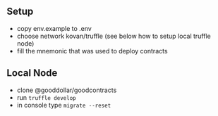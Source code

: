 
Setup
--
- copy env.example to .env
- choose network kovan/truffle (see below how to setup local truffle node)
- fill the mnemonic that was used to deploy contracts

Local Node
--
- clone @gooddollar/goodcontracts
- run `truffle develop`
- in console type `migrate --reset`
